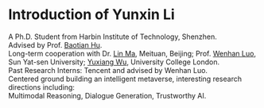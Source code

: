 
# Introduction of Yunxin Li

A Ph.D. Student from Harbin Institute of Technology, Shenzhen.<br>
Advised by Prof. [Baotian Hu](http://faculty.hitsz.edu.cn/hubaotian). <br>
Long-term cooperation with Dr. [Lin Ma](https://forestlinma.com/), Meituan, Beijing; Prof. [Wenhan Luo](https://whluo.github.io/), Sun Yat-sen University; [Yuxiang Wu](https://jimmycode.github.io/), University College London. <br>
Past Research Interns: Tencent and advised by Wenhan Luo. <br>
Centered ground building an intelligent metaverse, interesting research directions including:<br>
Multimodal Reasoning, 
Dialogue Generation,
Trustworthy AI.
